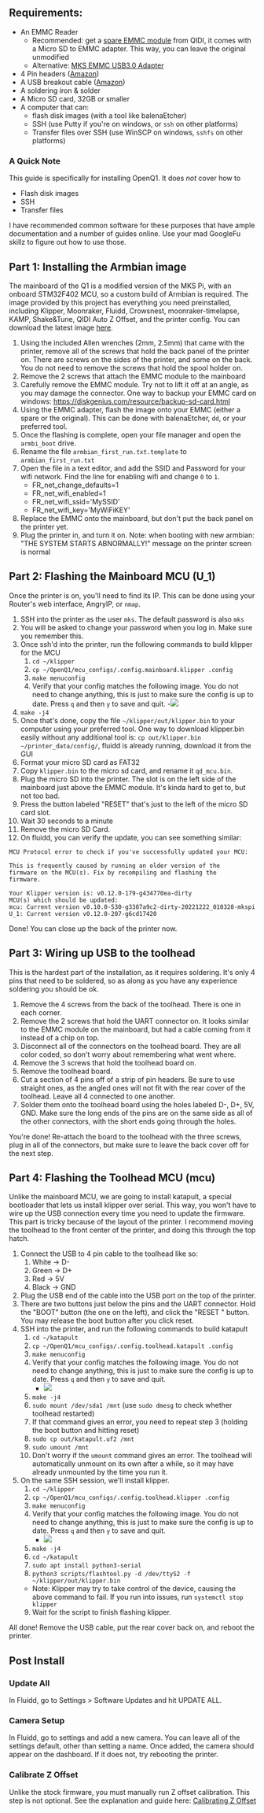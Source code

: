 ## Requirements:
- An EMMC Reader
  - Recommended: get a [spare EMMC module](https://qidi3d.com/products/x-max-3-x-plus-3-x-smart-3-emmc-32g) from QIDI, it comes with a Micro SD to EMMC adapter. This way, you can leave the original unmodified 
  - Alternative: [MKS EMMC USB3.0 Adapter](https://a.co/d/8AeMtbJ)
- 4 Pin headers ([Amazon](https://a.co/d/gyoWu87))
- A USB breakout cable ([Amazon](https://a.co/d/8RZnE3A))
- A soldering iron & solder
- A Micro SD card, 32GB or smaller
- A computer that can:
	- flash disk images (with a tool like balenaEtcher)
	- SSH (use Putty if you're on windows, or `ssh` on other platforms) 
	- Transfer files over SSH (use WinSCP on windows, `sshfs` on other platforms)

### A Quick Note
This guide is specifically for installing OpenQ1. It does *not* cover how to
- Flash disk images
- SSH
- Transfer files

I have recommended common software for these purposes that have ample documentation and a number of guides online. Use your mad GoogleFu skillz to figure out how to use those.


## Part 1: Installing the Armbian image
The mainboard of the Q1 is a modified version of the MKS Pi, with an onboard STM32F402 MCU, so a custom build of Armbian is required. The image provided by this project has everything you need preinstalled, including Klipper, Moonraker, Fluidd, Crowsnest, moonraker-timelapse, KAMP, Shake&Tune, QIDI Auto Z Offset, and the printer config. You can download the latest image [here](https://github.com/frap129/armbian_qidi-q1-pro/releases).

1. Using the included Allen wrenches (2mm, 2.5mm) that came with the printer, remove all of the screws that hold the back panel of the printer on. There are screws on the sides of the printer, and some on the back. You do not need to remove the screws that hold the spool holder on. 
2. Remove the 2 screws that attach the EMMC module to the mainboard
3. Carefully remove the EMMC module. Try not to lift it off at an angle, as you may damage the connector.
One way to backup your EMMC card on windows: https://diskgenius.com/resource/backup-sd-card.html
4. Using the EMMC adapter, flash the image onto your EMMC (either a spare or the original). This can be done with balenaEtcher, `dd`, or your preferred tool.
5. Once the flashing is complete, open your file manager and open the `armbi_boot` drive. 
6. Rename the file `armbian_first_run.txt.template` to `armbian_first_run.txt`
7. Open the file in a text editor, and add the SSID and Password for your wifi network. Find the line for enabling wifi and change `0` to `1`.
	- FR_net_change_defaults=1
	- FR_net_wifi_enabled=1
	- FR_net_wifi_ssid='MySSID'
	- FR_net_wifi_key='MyWiFiKEY'
8. Replace the EMMC onto the mainboard, but don't put the back panel on the printer yet.
9. Plug the printer in, and turn it on.
Note: when booting with new armbian: "THE SYSTEM STARTS ABNORMALLY!" message on the printer screen is normal


## Part 2: Flashing the Mainboard MCU (U_1)
Once the printer is on, you'll need to find its IP. This can be done using your Router's web interface, AngryIP, or `nmap`.
1. SSH into the printer as the user `mks`. The default password is also `mks`
2. You will be asked to change your password when you log in. Make sure you remember this.
3. Once ssh'd into the printer, run the following commands to build klipper for the MCU
	1. `cd ~/klipper`
	2. `cp ~/OpenQ1/mcu_configs/.config.mainboard.klipper .config`
	3. `make menuconfig`
	4. Verify that your config matches the following image. You do not need to change anything, this is just to make sure the config is up to date. Press `q` and then `y` to save and quit.
		-![](images/config_mainboard_klipper.png)
  5. `make -j4`
4. Once that's done, copy the file `~/klipper/out/klipper.bin` to your computer using your preferred tool.
	One way to download klipper.bin easily without any additional tool is: `cp out/klipper.bin ~/printer_data/config/`, fluidd is already running, download it from the GUI
5. Format your micro SD card as FAT32
6. Copy `klipper.bin` to the micro sd card, and rename it `qd_mcu.bin`. 
7. Plug the micro SD into the printer. The slot is on the left side of the mainboard just above the EMMC module. It's kinda hard to get to, but not too bad.
8. Press the button labeled "RESET" that's just to the left of the micro SD card slot. 
9. Wait 30 seconds to a minute
10. Remove the micro SD Card.
11. On fluidd, you can verify the update, you can see something similar:
```
MCU Protocol error to check if you've successfully updated your MCU:

This is frequently caused by running an older version of the
firmware on the MCU(s). Fix by recompiling and flashing the
firmware.

Your Klipper version is: v0.12.0-179-g434770ea-dirty
MCU(s) which should be updated:
mcu: Current version v0.10.0-530-g3387a9c2-dirty-20221222_010328-mkspi
U_1: Current version v0.12.0-207-g6cd17420
```
Done! You can close up the back of the printer now.


## Part 3: Wiring up USB to the toolhead
This is the hardest part of the installation, as it requires soldering. It's only 4 pins that need to be soldered, so as along as you have any experience soldering you should be ok.
1. Remove the 4 screws from the back of the toolhead. There is one in each corner.
2. Remove the 2 screws that hold the UART connector on. It looks similar to the EMMC module on the mainboard, but had a cable coming from it instead of a chip on top. 
3. Disconnect all of the connectors on the toolhead board. They are all color coded, so don't worry about remembering what went where.
4. Remove the 3 screws that hold the toolhead board on.
5. Remove the toolhead board.
6. Cut a section of 4 pins off of a strip of pin headers. Be sure to use straight ones, as the angled ones will not fit with the rear cover of the toolhead. Leave all 4 connected to one another.
7. Solder them onto the toolhead board using the holes labeled D-, D+, 5V, GND. Make sure the long ends of the pins are on the same side as all of the other connectors, with the short ends going through the holes.

You're done! Re-attach the board to the toolhead with the three screws, plug in all of the connectors, but make sure to leave the back cover off for the next step.


## Part 4: Flashing the Toolhead MCU (mcu)
Unlike the mainboard MCU, we are going to install katapult, a special bootloader that lets us install klipper over serial. This way, you won't have to wire up the USB connection every time you need to update the firmware. This part is tricky because of the layout of the printer. I recommend moving the toolhead to the front center of the printer, and doing this through the top hatch.
1. Connect the USB to 4 pin cable to the toolhead like so:
	1. White -> D-
	2. Green -> D+
	3. Red -> 5V
	4. Black -> GND
2. Plug the USB end of the cable into the USB port on the top of the printer.
3. There are two buttons just below the pins and the UART connector. Hold the "BOOT" button (the one on the left), and click the "RESET " button. You may release the boot button after you click reset.
4. SSH into the printer, and run the following commands to build katapult
	1. `cd ~/katapult`
	2. `cp ~/OpenQ1/mcu_configs/.config.toolhead.katapult .config`
	3. `make menuconfig`
	4. Verify that your config matches the following image. You do not need to change anything, this is just to make sure the config is up to date. Press `q` and then `y` to save and quit.
		- ![](images/config_toolhead_katapult.png)
	5. `make -j4`
	6. `sudo mount /dev/sda1 /mnt` (use `sudo dmesg` to check whether toolhead restarted)
	7. If that command gives an error, you need to repeat step 3 (holding the boot button and hitting reset)
	8. `sudo cp out/katapult.uf2 /mnt`
	9. `sudo umount /mnt`
	10. Don't worry if the `umount` command gives an error. The toolhead will automatically unmount on its own after a while, so it may have already unmounted by the time you run it.
5. On the same SSH session, we'll install klipper.
	1. `cd ~/klipper`
	2. `cp ~/OpenQ1/mcu_configs/.config.toolhead.klipper .config`
	3. `make menuconfig`
	4. Verify that your config matches the following image. You do not need to change anything, this is just to make sure the config is up to date. Press `q` and then `y` to save and quit.
		- ![](images/config_toolhead_klipper.png)
	5. `make -j4`
	6. `cd ~/katapult`
	7. `sudo apt install python3-serial`
	8. `python3 scripts/flashtool.py -d /dev/ttyS2 -f ~/klipper/out/klipper.bin`
	  - Note: Klipper may try to take control of the device, causing the above command to fail. If you run into issues, run `systemctl stop klipper`
	9. Wait for the script to finish flashing klipper.

All done! Remove the USB cable, put the rear cover back on, and reboot the printer.

## Post Install

### Update All

In Fluidd, go to Settings > Software Updates and hit UPDATE ALL.

### Camera Setup
In Fluidd, go to settings and add a new camera. You can leave all of the settings default, other than setting a name. Once added, the camera should appear on the dashboard. If it does not, try rebooting the printer.

### Calibrate Z Offset
Unlike the stock firmware, you must manually run Z offset calibration. This step is not optional. See the explanation and guide here: [Calibrating Z Offset](docs/Calibrating-Z-Offset.md)

